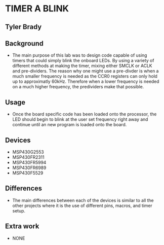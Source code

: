# TIMER A BLINK

## Tyler Brady

## Background
* The main purpose of this lab was to design code capable of using timers that could simply blink the onboard
LEDs. By using a variety of different methods at making the timer, mixing either SMCLK or ACLK and pre-dividers.
The reason why one might use a pre-divder is when a much smaller frequency is needed as the CCR0 registers can only
hold up to approximatly 60kHz. Therefore when a lower frequency is needed on a much higher frequency, the predividers
make that possible.

## Usage
* Once the board specific code has been loaded onto the processor, the LED should begin to blink at the user set frequency right away and continue until an new program is loaded onto the board. 

## Devices
* MSP430G2553
* MSP430FR2311
* MSP430FR5994
* MSP430FR6989
* MSP430F5529

## Differences
* The main differences between each of the devices is similar to all the other projects where it is the use of different
pins, macros, and timer setup.

## Extra work
* NONE